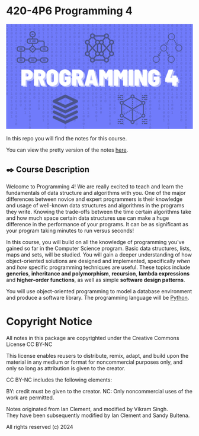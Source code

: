 # 420-4P6 Programming 4

![Banner](Banner.png)

In this repo you will find the notes for this course.

You can view the pretty version of the notes 
[here](https://jac-cs-programming-4-w23.github.io/Notes).

## ✒️ Course Description

Welcome to Programming 4! We are really excited to teach and learn the fundamentals of data structure and algorithms 
with you. One of the major differences between novice and expert programmers is their knowledge and 
usage of well-known data structures and algorithms in the programs they write. Knowing the 
trade-offs between the time certain algorithms take and how much space certain data structures use 
can make a huge difference in the performance of your programs. It can be as significant as your 
program taking minutes to run versus seconds!

In this course, you will build on all the knowledge of programming you've gained so far in the 
Computer Science program. Basic data structures, lists, maps and sets, will be studied. You will 
gain a deeper understanding of how object-oriented solutions are designed and implemented, 
specifically _when_ and _how_ specific programming techniques are useful. These topics include 
**generics**, **inheritance and polymorphism**, **recursion**, 
**lambda expressions** and **higher-order functions**, as well as simple 
**software design patterns**. 

You will use object-oriented programming to model a database environment and produce a software 
library. The programming language will be [Python](https://docs.python.org/3.11/).

# Copyright Notice

All notes in this package are copyrighted under the Creative Commons License CC BY-NC

This license enables reusers to distribute, remix, adapt, and build upon 
the material in any medium or format for noncommercial purposes only, and only 
so long as attribution is given to the creator. 

CC BY-NC includes the following elements:

 BY: credit must be given to the creator.
 NC: Only noncommercial uses of the work are permitted.

Notes originated from Ian Clement, and modified by Vikram Singh.  
They have been subsequently modified by Ian Clement and Sandy Bultena.

All rights reserved (c) 2024


